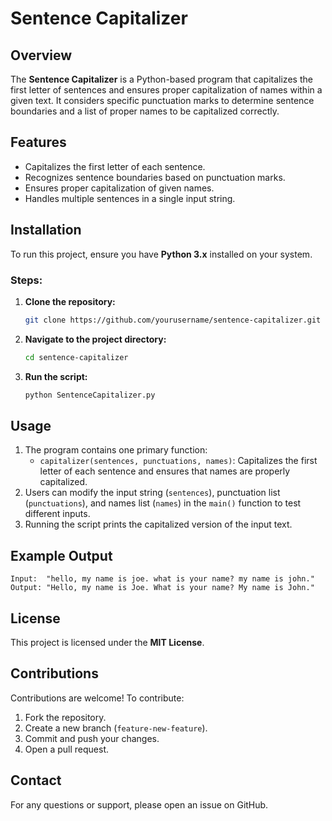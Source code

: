 # Sentence Capitalizer

## Overview
The **Sentence Capitalizer** is a Python-based program that capitalizes the first letter of sentences and ensures proper capitalization of names within a given text. It considers specific punctuation marks to determine sentence boundaries and a list of proper names to be capitalized correctly.

## Features
- Capitalizes the first letter of each sentence.
- Recognizes sentence boundaries based on punctuation marks.
- Ensures proper capitalization of given names.
- Handles multiple sentences in a single input string.

## Installation
To run this project, ensure you have **Python 3.x** installed on your system.

### Steps:
1. **Clone the repository:**
   ```bash
   git clone https://github.com/yourusername/sentence-capitalizer.git
   ```
2. **Navigate to the project directory:**
   ```bash
   cd sentence-capitalizer
   ```
3. **Run the script:**
   ```bash
   python SentenceCapitalizer.py
   ```

## Usage
1. The program contains one primary function:
   - `capitalizer(sentences, punctuations, names)`: Capitalizes the first letter of each sentence and ensures that names are properly capitalized.
2. Users can modify the input string (`sentences`), punctuation list (`punctuations`), and names list (`names`) in the `main()` function to test different inputs.
3. Running the script prints the capitalized version of the input text.

## Example Output
```
Input:  "hello, my name is joe. what is your name? my name is john."
Output: "Hello, my name is Joe. What is your name? My name is John."
```

## License
This project is licensed under the **MIT License**.

## Contributions
Contributions are welcome! To contribute:
1. Fork the repository.
2. Create a new branch (`feature-new-feature`).
3. Commit and push your changes.
4. Open a pull request.

## Contact
For any questions or support, please open an issue on GitHub.

